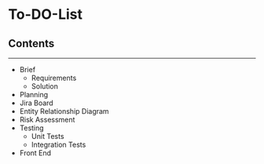 # To-DO-List

## Contents 
-------------
- Brief
  - Requirements
  - Solution
- Planning
- Jira Board
- Entity Relationship Diagram
- Risk Assessment
- Testing
   - Unit Tests
   - Integration Tests
- Front End 
